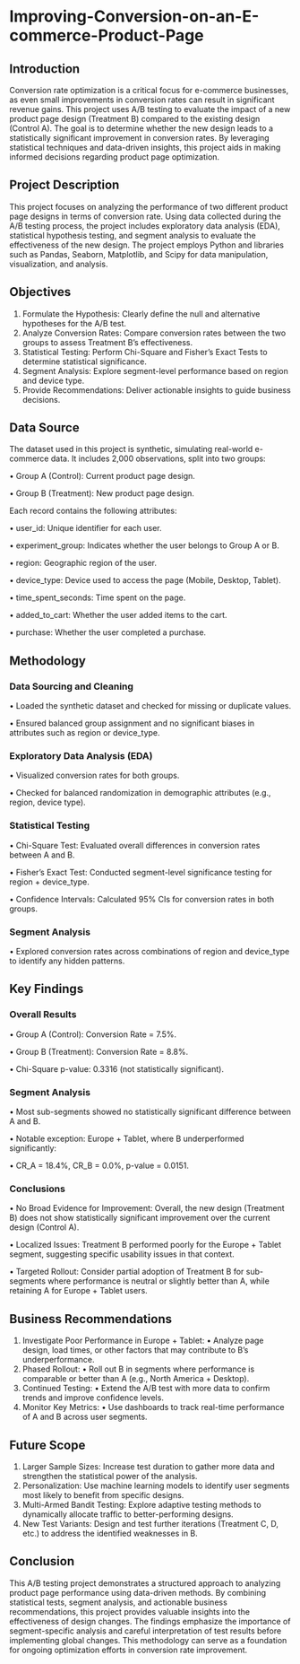 # Improving-Conversion-on-an-E-commerce-Product-Page

## Introduction

Conversion rate optimization is a critical focus for e-commerce businesses, as even small improvements in conversion rates can result in significant revenue gains. This project uses A/B testing to evaluate the impact of a new product page design (Treatment B) compared to the existing design (Control A). The goal is to determine whether the new design leads to a statistically significant improvement in conversion rates. By leveraging statistical techniques and data-driven insights, this project aids in making informed decisions regarding product page optimization.

## Project Description

This project focuses on analyzing the performance of two different product page designs in terms of conversion rate. Using data collected during the A/B testing process, the project includes exploratory data analysis (EDA), statistical hypothesis testing, and segment analysis to evaluate the effectiveness of the new design. The project employs Python and libraries such as Pandas, Seaborn, Matplotlib, and Scipy for data manipulation, visualization, and analysis.

## Objectives
1.	Formulate the Hypothesis: Clearly define the null and alternative hypotheses for the A/B test.
2.	Analyze Conversion Rates: Compare conversion rates between the two groups to assess Treatment B’s effectiveness.
3.	Statistical Testing: Perform Chi-Square and Fisher’s Exact Tests to determine statistical significance.
4.	Segment Analysis: Explore segment-level performance based on region and device type.
5.	Provide Recommendations: Deliver actionable insights to guide business decisions.

## Data Source

The dataset used in this project is synthetic, simulating real-world e-commerce data. It includes 2,000 observations, split into two groups:

•	Group A (Control): Current product page design.
 
•	Group B (Treatment): New product page design.

Each record contains the following attributes:

	
•	user_id: Unique identifier for each user.
 
•	experiment_group: Indicates whether the user belongs to Group A or B.

•	region: Geographic region of the user.

•	device_type: Device used to access the page (Mobile, Desktop, Tablet).

•	time_spent_seconds: Time spent on the page.

•	added_to_cart: Whether the user added items to the cart.

•	purchase: Whether the user completed a purchase.

## Methodology

### Data Sourcing and Cleaning
•	Loaded the synthetic dataset and checked for missing or duplicate values.

•	Ensured balanced group assignment and no significant biases in attributes such as region or device_type.

### Exploratory Data Analysis (EDA)
•	Visualized conversion rates for both groups.

•	Checked for balanced randomization in demographic attributes (e.g., region, device type).

### Statistical Testing
•	Chi-Square Test: Evaluated overall differences in conversion rates between A and B.

•	Fisher’s Exact Test: Conducted segment-level significance testing for region + device_type.

•	Confidence Intervals: Calculated 95% CIs for conversion rates in both groups.

### Segment Analysis
•	Explored conversion rates across combinations of region and device_type to identify any hidden patterns.

## Key Findings

### Overall Results
•	Group A (Control): Conversion Rate = 7.5%.

•	Group B (Treatment): Conversion Rate = 8.8%.

•	Chi-Square p-value: 0.3316 (not statistically significant).

### Segment Analysis
•	Most sub-segments showed no statistically significant difference between A and B.

•	Notable exception: Europe + Tablet, where B underperformed significantly:

•	CR_A = 18.4%, CR_B = 0.0%, p-value = 0.0151.

### Conclusions
•	No Broad Evidence for Improvement: Overall, the new design (Treatment B) does not show statistically significant improvement over the current design (Control A).

•	Localized Issues: Treatment B performed poorly for the Europe + Tablet segment, suggesting specific usability issues in that context.

•	Targeted Rollout: Consider partial adoption of Treatment B for sub-segments where performance is neutral or slightly better than A, while retaining A for Europe + Tablet users.

## Business Recommendations
1.	Investigate Poor Performance in Europe + Tablet:
•	Analyze page design, load times, or other factors that may contribute to B’s underperformance.
2.	Phased Rollout:
•	Roll out B in segments where performance is comparable or better than A (e.g., North America + Desktop).
3.	Continued Testing:
•	Extend the A/B test with more data to confirm trends and improve confidence levels.
4.	Monitor Key Metrics:
•	Use dashboards to track real-time performance of A and B across user segments.

## Future Scope
1.	Larger Sample Sizes: Increase test duration to gather more data and strengthen the statistical power of the analysis.
2.	Personalization: Use machine learning models to identify user segments most likely to benefit from specific designs.
3.	Multi-Armed Bandit Testing: Explore adaptive testing methods to dynamically allocate traffic to better-performing designs.
4.	New Test Variants: Design and test further iterations (Treatment C, D, etc.) to address the identified weaknesses in B.

## Conclusion

This A/B testing project demonstrates a structured approach to analyzing product page performance using data-driven methods. By combining statistical tests, segment analysis, and actionable business recommendations, this project provides valuable insights into the effectiveness of design changes. The findings emphasize the importance of segment-specific analysis and careful interpretation of test results before implementing global changes. This methodology can serve as a foundation for ongoing optimization efforts in conversion rate improvement.
